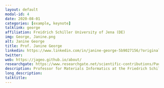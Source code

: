 ```yaml
---
layout: default
modal-id: 4
date: 2020-08-01
categories: [example, keynote]
talklink: george
affiliation: Freidrich Schiller University of Jena (DE)
img: George, Janine.png
alt: Janine George
title: Prof. Janine George
linkedin: https://www.linkedin.com/in/janine-george-5b9027156/?originalSubdomain
twitter:
web: https://jageo.github.io/about/
researchgate: https://www.researchgate.net/scientific-contributions/Paul-Czodrowski-2263331651
description: Professor for Materials Informatics at the Friedrich Schiller University of Jena
long_description:
talktitle: 
---
```

